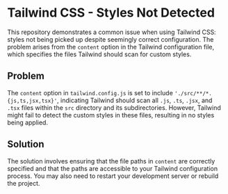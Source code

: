 # Tailwind CSS - Styles Not Detected

This repository demonstrates a common issue when using Tailwind CSS: styles not being picked up despite seemingly correct configuration. The problem arises from the `content` option in the Tailwind configuration file, which specifies the files Tailwind should scan for custom styles.

## Problem

The `content` option in `tailwind.config.js` is set to include `'./src/**/*.{js,ts,jsx,tsx}'`, indicating Tailwind should scan all `.js`, `.ts`, `.jsx`, and `.tsx` files within the `src` directory and its subdirectories.  However, Tailwind might fail to detect the custom styles in these files, resulting in no styles being applied.

## Solution

The solution involves ensuring that the file paths in `content` are correctly specified and that the paths are accessible to your Tailwind configuration process. You may also need to restart your development server or rebuild the project.